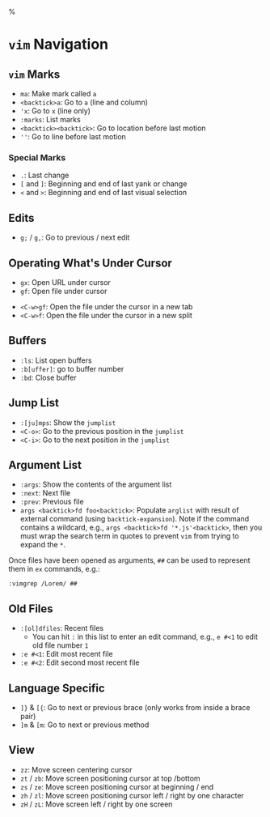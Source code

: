 %

# `vim` Navigation

## `vim` Marks

- `ma`: Make mark called `a`
- `<backtick>a`: Go to `a` (line and column)
- `'x`: Go to `x` (line only)
- `:marks`: List marks
- `<backtick><backtick>`: Go to location before last motion
- `''`: Go to line before last motion

### Special Marks

- `.`: Last change
- `[` and `]`: Beginning and end of last yank or change
- `<` and `>`: Beginning and end of last visual selection

## Edits

- `g;` / `g,`: Go to previous / next edit

## Operating What's Under Cursor

* `gx`: Open URL under cursor
* `gf`: Open file under cursor
- `<C-w>gf`:  Open the file under the cursor in a new tab
- `<C-w>f`:  Open the file under the cursor in a new split

## Buffers

- `:ls`: List open buffers
- `:b[uffer]`: go to buffer number 
- `:bd`: Close buffer

## Jump List

- `:[ju]mps`: Show the `jumplist`
- `<C-o>`: Go to the previous position in the `jumplist`
- `<C-i>`: Go to the next position in the `jumplist`

## Argument List

- `:args`: Show the contents of the argument list
- `:next`: Next file
- `:prev`: Previous file
- `args <backtick>fd foo<backtick>`: Populate `arglist` with result of external command (using `backtick-expansion`). Note if the command contains a wildcard, e.g., `args <backtick>fd '*.js'<backtick>`, then you must wrap the search term in quotes to prevent `vim` from trying to expand the `*`.

Once files have been opened as arguments, `##` can be used to represent them in `ex` commands, e.g.:

	:vimgrep /Lorem/ ##

## Old Files

- `:[ol]dfiles`: Recent files
    - You can hit `:` in this list to enter an edit command, e.g., `e #<1` to edit old file number `1`
- `:e #<1`: Edit most recent file
- `:e #<2`: Edit second most recent file

## Language Specific

- `]}` & `[{`: Go to next or previous brace (only works from inside a brace pair)
- `]m` & `[m`: Go to next or previous method

## View

- `zz`: Move screen centering cursor
- `zt` / `zb`: Move screen positioning cursor at top /bottom
- `zs` / `ze`: Move screen positioning cursor at beginning / end
- `zh` / `zl`: Move screen positioning cursor left / right by one character
- `zH` / `zL`: Move screen left / right by one screen

